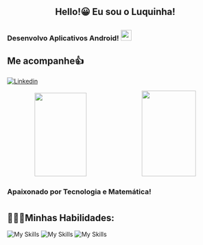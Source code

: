 
<div align="center">  
<h2 style="text-align: center; border-bottom: none;"> Hello!😀 Eu sou o Luquinha!</h2>
<h2 style="border-bottom: none;"></h2>
</div>   

<h3>Desenvolvo Aplicativos Android! <img src="https://cdn.jsdelivr.net/gh/devicons/devicon@latest/icons/androidstudio/androidstudio-original.svg" 
            height="25" 
            width="25"/>
            
<h2 style="text-align: center; border-bottom: none;"></h2>

    
## Me acompanhe👍
[![Linkedin](https://img.shields.io/badge/LinkedIn-0077B5?style=for-the-badge&logo=linkedin&logoColor=white)](https://www.linkedin.com/in/lucas-ferreira-ba6678297/)

<div align="center">  

  <img width="49%" height="195px" src="https://github-readme-stats.vercel.app/api?username=lucasferreira09&show_icons=true&theme=dark&icon_color=00CFF7FF&border_color=00CFF7FF)](https://github.com/lucasferreira09/github-readme-stats#gh-dark-mode-only">
  <img width="50%" height="200px" src="https://github-readme-stats.vercel.app/api/top-langs/?username=lucasferreira09&layout=compact&title_color=E9E1E1FF&icon_color=00CFF7FF&text_color=c9d1d9&bg_color=0d1117&">
</div>

### Apaixonado por Tecnologia e Matemática!

<h1 style="border-bottom: none;"></h2>



## 🧑🏻‍💻Minhas Habilidades:

![My Skills](https://img.shields.io/badge/Java-ED8B00?style=for-the-badge&logo=openjdk&logoColor=white)
![My Skills](https://img.shields.io/badge/Python-14354C?style=for-the-badge&logo=python&logoColor=white)
![My Skills](https://img.shields.io/badge/Android_Studio-3DDC84?style=for-the-badge&logo=android-studio&logoColor=white)


